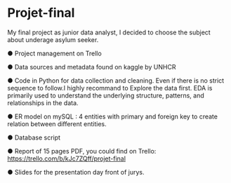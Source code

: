 # Projet-final

My final project as junior data analyst, I decided to choose the subject about underage asylum seeker.


●	Project management on Trello

●	Data sources and metadata found on kaggle by UNHCR

●	Code in Python for data collection and cleaning. 
Even if there is no strict sequence to follow.I highly recommand to Explore the data first. 
EDA is primarily used to understand the underlying structure, patterns, and relationships in the data. 


●	ER model on mySQL : 4 entities with primary and foreign key to create relation between different entities.

●	Database script

●	Report of 15 pages PDF, you could find on Trello: https://trello.com/b/kJc7ZQff/projet-final

●	Slides for the presentation day front of jurys.


